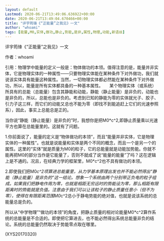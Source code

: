 ```yaml
---
layout: default
Lastmod: 2020-06-21T13:49:06.636922+00:00
date: 2020-06-21T13:49:04.670466+00:00
title: "评宇筠锋《“正能量”之我见》一文"
author: "whoami"
tags: [能量,M0,实体,做功,静止,势能,是非,属性,物理,动能,新语丝]
---
```


评宇筠锋《“正能量”之我见》一文

作者：whoami

引用：物理学中能量的定义一般是：物体做功的本领。值得注意的是，能量并非实体，它是物理实体的一种属性——只要物理实体能在某种条件下对外做功，我们就说该实体具有能量这种属性。当然，一切物理实体都必然能在某种条件下对外做功，所以，能量是所有实体都具备的一种基本属性。　　某个物理实体（或系统）所具有的总能（总能量）包含其静能和动能，静能（静止能量）是非负的，动能也是非负的，所以，总能也是非负的。考虑到已知的静能为零的实体就光子、胶子、引力子这三样，而它们的动能又总也不能为零（即找不到能追赶上它们的光速参照系），因此，事实上总能总是正的。

当你说“静能（静止能量）是非负的”时，我想你是把M0*c^2,即静止质量乘以光速平方也算在总能量里的。这就有了问题。

1.你前面说了，能量的定义是“物体做功的本领”，而且“能量并非实体，它是物理实体的一种属性”。也就是说能量和实体是两个不同的概念，而且一个是另一个的属性。这里的“实体”就是质量为M0的粒子，它的总能量就是动能加势能。你就不能再把M0的部分当作是它能量了，否则不就成了说“能量的能量”了吗？这在逻辑上是不通的。况且，在经典力学的框架里，M0*c^2也不具有做功的本领。

2.即使我们把M0*c^2项算进总能量里，从力学基本原理出发也并不能必然得出“静能（静止能量）是非负的”这一结论。想象一个系统由两个分别带正负电的粒子组成。如果我们把静电作用为零，也就是相距无穷远时的势能设为零，那么相距有限距离时的势能就是负值。注意由于我们可以让该粒子的静止质量任意小（但不为零），使得在有限距离范围M0*c^2总小于静电势能的绝对值，也就是说该系统的总能量总是负的。

所以从“中学物理”“做功的本领”的角度，把静止质量的相对论能量M0*c^2算作系统的总能量是不合适的。即使把它算进去，也不能必然得出系统总能量非负的结论。系统的总能量仍然取决于势能零点取在哪里。

(XYS20170320)

